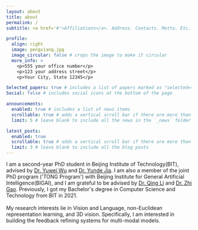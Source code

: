 ```yaml
---
layout: about
title: about
permalink: /
subtitle: <a href='#'>Affiliations</a>. Address. Contacts. Motto. Etc.

profile:
  align: right
  image: pengxiang.jpg
  image_circular: false # crops the image to make it circular
  more_info: >
    <p>555 your office number</p>
    <p>123 your address street</p>
    <p>Your City, State 12345</p>

Selected_papers: true # includes a list of papers marked as "selected={true}"
Social: false # includes social icons at the bottom of the page

announcements:
  enabled: true # includes a list of news items
  scrollable: true # adds a vertical scroll bar if there are more than 3 news items
  limit: 5 # leave blank to include all the news in the `_news` folder

latest_posts:
  enabled: true
  scrollable: true # adds a vertical scroll bar if there are more than 3 new posts items
  limit: 3 # leave blank to include all the blog posts
---
```

I am a second-year PhD student in Beijing Institute of Technology(BIT), advised by <a href="https://wu-yuwei-bit.github.io/" target="_blank">Dr. Yuwei Wu</a> and <a
                      href="https://scholar.google.com/citations?user=Sl6TV7gAAAAJ&hl=en/" target="_blank">Dr. Yunde
                      Jia</a>.
                    I am also a member of the joint PhD program ('TONG Program') with Beijing Institute for General
                    Artificial Intelligence(BIGAI), and I am grateful to be advised by <a href="https://liqing.io/"
                      target="_blank">Dr. Qing Li</a> and <a href="https://zhigao2017.github.io/" target="_blank">Dr.
                      Zhi Gao</a>.
                    Previously, I got my Bachelor's degree in Computer Science and Technology from BIT in 2021.
                    <br><br>
                    My research interests lie in Vision and Language, non-Euclidean representation learning, and 3D
                    vision.
                    Specifically, I am interested in building the feedback refining systems for multi-modal models.
                    

